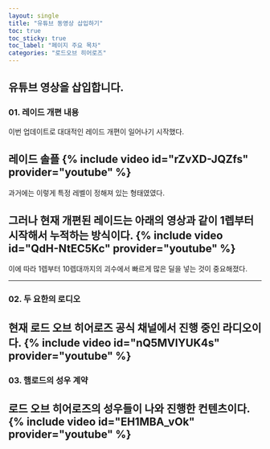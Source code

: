 ```yaml
---
layout: single
title: "유튜브 동영상 삽입하기"
toc: true
toc_sticky: true
toc_label: "페이지 주요 목차"
categories: "로드오브 히어로즈"
---
```


유튜브 영상을 삽입합니다.
---

### 01. 레이드 개편 내용 

이번 업데이트로 대대적인 레이드 개편이 일어나기 시작했다.

레이드 솔플
{% include video id="rZvXD-JQZfs" provider="youtube" %}
---
과거에는 이렇게 특정 레벨이 정해져 있는 형태였였다.

그러나 현재 개편된 레이드는 아래의 영상과 같이 1렙부터 시작해서 누적하는 방식이다. 
{% include video id="QdH-NtEC5Kc" provider="youtube" %}
--

이에 따라 1렙부터 10렙대까지의 괴수에서 빠르게 많은 딜을 넣는 것이 중요해졌다.  

---
### 02. 두 요한의 로디오

현재 로드 오브 히어로즈 공식 채널에서 진행 중인 라디오이다. 
{% include video id="nQ5MVlYUK4s" provider="youtube" %}
---
### 03. 햄로드의 성우 계약

로드 오브 히어로즈의 성우들이 나와 진행한 컨텐츠이다. 
{% include video id="EH1MBA_vOk" provider="youtube" %}
---

